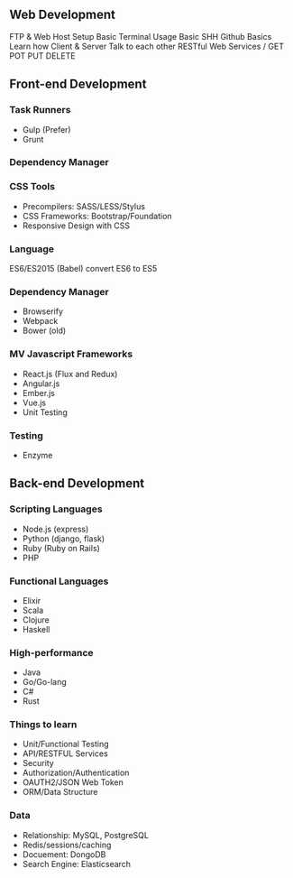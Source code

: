 ## Web Development


FTP & Web Host Setup
Basic Terminal Usage
Basic SHH
Github Basics
Learn how Client & Server Talk to each other
RESTful Web Services / GET POT PUT DELETE


## Front-end Development
### Task Runners
 - Gulp (Prefer)
 - Grunt
### Dependency Manager
### CSS Tools
 - Precompilers: SASS/LESS/Stylus
 - CSS Frameworks: Bootstrap/Foundation
 - Responsive Design with CSS
### Language
ES6/ES2015 (Babel) convert ES6 to ES5
### Dependency Manager
 - Browserify
 - Webpack
 - Bower (old)
### MV Javascript Frameworks
 - React.js (Flux and Redux)
 - Angular.js
 - Ember.js
 - Vue.js
 - Unit Testing

### Testing
 - Enzyme

## Back-end Development
### Scripting Languages
 - Node.js (express)
 - Python (django, flask)
 - Ruby (Ruby on Rails)
 - PHP

### Functional Languages
 - Elixir
 - Scala
 - Clojure
 - Haskell

### High-performance
 - Java
 - Go/Go-lang
 - C#
 - Rust

### Things to learn
 - Unit/Functional Testing
 - API/RESTFUL Services
 - Security
 - Authorization/Authentication
 - OAUTH2/JSON Web Token
 - ORM/Data Structure

### Data
 - Relationship: MySQL, PostgreSQL
 - Redis/sessions/caching
 - Docuement: DongoDB
 - Search Engine: Elasticsearch
